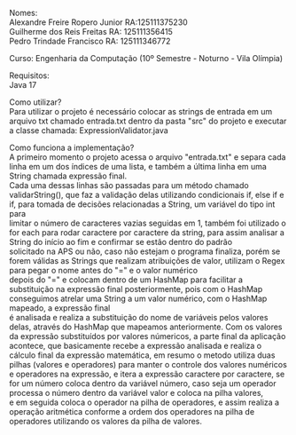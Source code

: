 Nomes:  
Alexandre Freire Ropero Junior RA:125111375230  
Guilherme dos Reis Freitas RA: 125111356415  
Pedro Trindade Francisco RA: 125111346772  

Curso: Engenharia da Computação (10º Semestre - Noturno - Vila Olímpia)  

Requisitos:  
Java 17  

Como utilizar?  
Para utilizar o projeto é necessário colocar as strings de entrada em um arquivo txt chamado entrada.txt dentro da pasta "src" do projeto e executar a classe chamada: ExpressionValidator.java  

Como funciona a implementação?  
A primeiro momento o projeto acessa o arquivo "entrada.txt" e separa cada linha em um dos índices de uma lista, e também a última linha em uma String chamada expressão final.  
Cada uma dessas linhas são passadas para um método chamado validarString(), que faz a validação delas utilizando condicionais if, else if e if, para tomada de decisões relacionadas a String, um variável do tipo int para  
limitar o número de caracteres vazias seguidas em 1, também foi utilizado o for each para rodar caractere por caractere da string, para assim analisar a String do início ao fim e confirmar se estão dentro do padrão  
solicitado na APS ou não, caso não estejam o programa finaliza, porém se forem válidas as Strings que realizam atribuições de valor, utilizam o Regex para pegar o nome antes do "=" e o valor numérico  
depois do "=" e colocam dentro de um HashMap para facilitar a substituição na expressão final posteriormente, pois com o HashMap conseguimos atrelar uma String a um valor numérico, com o HashMap mapeado, a expressão final  
é analisada e realiza a substituição do nome de variáveis pelos valores delas, através do HashMap que mapeamos anteriormente. Com os valores da expressão substituídos por valores númericos, a parte final da aplicação  
acontece, que basicamente recebe a expressão analisada e realiza o cálculo final da expressão matemática, em resumo o metodo utiliza duas pilhas (valores e operadores) para manter o controle dos valores numéricos  
e operadores na expressão, e itera a expressão caractere por caractere, se for um número coloca dentro da variável número, caso seja um operador processa o número dentro da variável valor e coloca na pilha valores,  
e em seguida coloca o operador na pilha de operadores, e assim realiza a operação aritmética conforme a ordem dos operadores na pilha de operadores utilizando os valores da pilha de valores.  